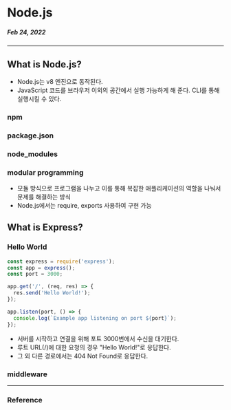 # Node.js

##### Feb 24, 2022

---

## What is Node.js?

- Node.js는 v8 엔진으로 동작된다.
- JavaScript 코드를 브라우저 이외의 공간에서 실행 가능하게 해 준다. CLI를 통해 실행시킬 수 있다.

### npm

### package.json

### node_modules

### modular programming

- 모듈 방식으로 프로그램을 나누고 이를 통해 복잡한 애플리케이션의 역할을 나눠서 문제를 해결하는 방식
- Node.js에서는 require, exports 사용하여 구현 가능

## What is Express?

### Hello World

```js
const express = require('express');
const app = express();
const port = 3000;

app.get('/', (req, res) => {
  res.send('Hello World!');
});

app.listen(port, () => {
  console.log(`Example app listening on port ${port}`);
});
```

- 서버를 시작하고 연결을 위해 포트 3000번에서 수신을 대기한다.
- 루트 URL(/)에 대한 요청의 경우 "Hello World!"로 응답한다.
- 그 외 다른 경로에서는 404 Not Found로 응답한다.

### middleware

---

### Reference

